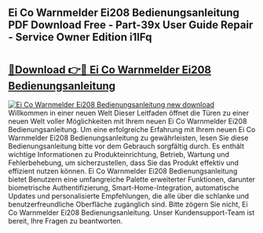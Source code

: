 ## Ei Co Warnmelder Ei208 Bedienungsanleitung PDF Download Free - Part-39x User Guide Repair - Service Owner Edition i1IFq

# <h2><a href="http://df1qqli.blite.top/?on=Ei+Co+Warnmelder+Ei208+Bedienungsanleitung">🔗Download 👉🔴 Ei Co Warnmelder Ei208 Bedienungsanleitung</a></h2>

[![Ei Co Warnmelder Ei208 Bedienungsanleitung new download](https://i.imgur.com/lujVjoI.png)](http://df1qqli.blite.top/?on=Ei+Co+Warnmelder+Ei208+Bedienungsanleitung)
Willkommen in einer neuen Welt Dieser Leitfaden öffnet die Türen zu einer neuen Welt voller Möglichkeiten mit Ihrem neuen Ei Co Warnmelder Ei208 Bedienungsanleitung. Um eine erfolgreiche Erfahrung mit Ihrem neuen Ei Co Warnmelder Ei208 Bedienungsanleitung zu gewährleisten, lesen Sie diese Bedienungsanleitung bitte vor dem Gebrauch sorgfältig durch. Es enthält wichtige Informationen zu Produkteinrichtung, Betrieb, Wartung und Fehlerbehebung, um sicherzustellen, dass Sie das Produkt effektiv und effizient nutzen können. Ei Co Warnmelder Ei208 Bedienungsanleitung bietet Benutzern eine umfangreiche Palette erweiterter Funktionen, darunter biometrische Authentifizierung, Smart-Home-Integration, automatische Updates und personalisierte Empfehlungen, die alle über die schlanke und benutzerfreundliche Oberfläche zugänglich sind. Bitte zögern Sie nicht, Ei Co Warnmelder Ei208 Bedienungsanleitung. Unser Kundensupport-Team ist bereit, Ihre Fragen zu beantworten.
